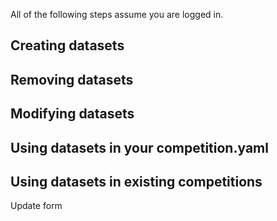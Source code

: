 All of the following steps assume you are logged in.

## Creating datasets

## Removing datasets

## Modifying datasets

## Using datasets in your competition.yaml

## Using datasets in existing competitions

Update form

